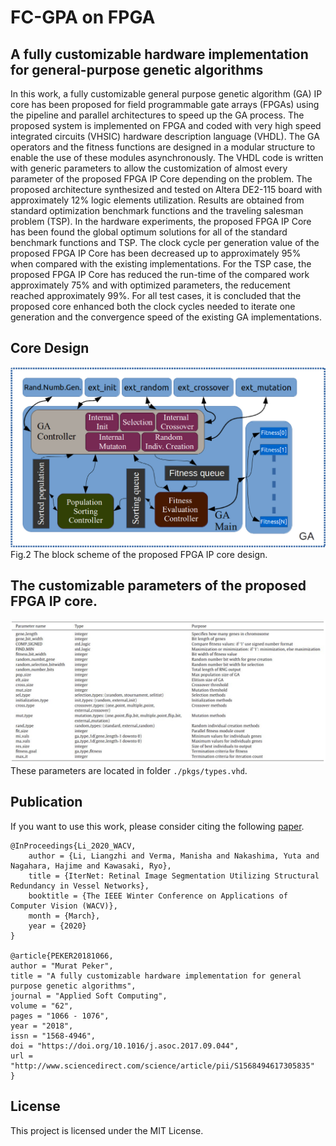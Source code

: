 # FC-GPA on FPGA


## A fully customizable hardware implementation for general-purpose genetic algorithms

In this work, a fully customizable general purpose genetic algorithm (GA) IP core has been proposed for field programmable gate arrays (FPGAs) using the pipeline and parallel architectures to speed up the GA process. The proposed system is implemented on FPGA and coded with very high speed integrated circuits (VHSIC) hardware description language (VHDL). The GA operators and the fitness functions are designed in a modular structure to enable the use of these modules asynchronously. The VHDL code is written with generic parameters to allow the customization of almost every parameter of the proposed FPGA IP Core depending on the problem. The proposed architecture synthesized and tested on Altera DE2-115 board with approximately 12% logic elements utilization. Results are obtained from standard optimization benchmark functions and the traveling salesman problem (TSP). In the hardware experiments, the proposed FPGA IP Core has been found the global optimum solutions for all of the standard benchmark functions and TSP. The clock cycle per generation value of the proposed FPGA IP Core has been decreased up to approximately 95% when compared with the existing implementations. For the TSP case, the proposed FPGA IP Core has reduced the run-time of the compared work approximately 75% and with optimized parameters, the reducement reached approximately 99%. For all test cases, it is concluded that the proposed core enhanced both the clock cycles needed to iterate one generation and the convergence speed of the existing GA implementations.


## Core Design

![Block Scheme](./imgs/block_scheme.jpg)
Fig.2 The block scheme of the proposed FPGA IP core design.



## The customizable parameters of the proposed FPGA IP core.
![Block Scheme](./imgs/table1.jpg)
These parameters are located in folder `./pkgs/types.vhd`.


## Publication

If you want to use this work, please consider citing the following [paper](http://www.sciencedirect.com/science/article/pii/S1568494617305835).

```
@InProceedings{Li_2020_WACV,
    author = {Li, Liangzhi and Verma, Manisha and Nakashima, Yuta and Nagahara, Hajime and Kawasaki, Ryo},
    title = {IterNet: Retinal Image Segmentation Utilizing Structural Redundancy in Vessel Networks},
    booktitle = {The IEEE Winter Conference on Applications of Computer Vision (WACV)},
    month = {March},
    year = {2020}
}

@article{PEKER20181066,
author = "Murat Peker",
title = "A fully customizable hardware implementation for general purpose genetic algorithms",
journal = "Applied Soft Computing",
volume = "62",
pages = "1066 - 1076",
year = "2018",
issn = "1568-4946",
doi = "https://doi.org/10.1016/j.asoc.2017.09.044",
url = "http://www.sciencedirect.com/science/article/pii/S1568494617305835"
}
```

## License

This project is licensed under the MIT License.
